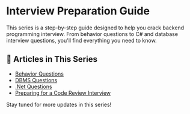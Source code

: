 # Interview Preparation Guide

This series is a step-by-step guide designed to help you crack backend programming interview. From behavior questions to C# and database interview questions, you'll find everything you need to know.

## 📂 Articles in This Series

- [Behavior Questions](Behavior_Questions.md)
- [DBMS Questions](DBMS_Questions.md)
- [.Net Questions](DotNet_Questions.md)
- [Preparing for a Code Review Interview](Code_Review_Interview.md)

Stay tuned for more updates in this series!
